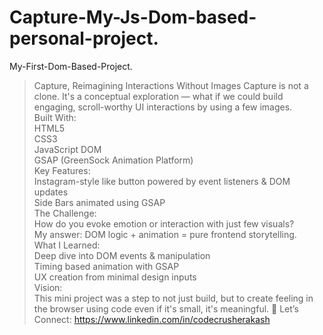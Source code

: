 # Capture-My-Js-Dom-based-personal-project.
My-First-Dom-Based-Project.
>Capture, Reimagining Interactions Without Images
Capture is not a clone. It's a conceptual exploration — what if we could build engaging, scroll-worthy UI interactions by using a few images. 
<br>Built With:<br>
HTML5<br>
CSS3<br>
JavaScript DOM<br>
GSAP (GreenSock Animation Platform)<br>
Key Features:<br>
Instagram-style like button powered by event listeners & DOM updates<br>
Side Bars animated using GSAP<br>
The Challenge:<br>
How do you evoke emotion or interaction with just few visuals?<br>
My answer: DOM logic + animation = pure frontend storytelling.<br>
What I Learned:<br>
Deep dive into DOM events & manipulation<br>
Timing based animation with GSAP<br>
UX creation from minimal design inputs<br>
Vision:<br>
This mini project was a step to not just build, but to create feeling in the browser using code even if it's small, it's meaningful.
🔗 Let’s Connect: https://www.linkedin.com/in/codecrusherakash
